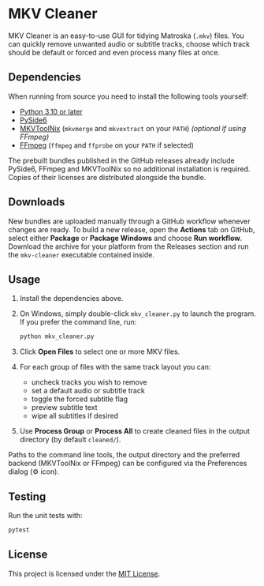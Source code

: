 # MKV Cleaner

MKV Cleaner is an easy-to-use GUI for tidying Matroska (`.mkv`) files. You can quickly remove unwanted audio or subtitle tracks, choose which track should be default or forced and even process many files at once.

## Dependencies

When running from source you need to install the following tools yourself:

- [Python 3.10 or later](https://www.python.org/downloads/)
- [PySide6](https://pypi.org/project/PySide6/)
- [MKVToolNix](https://mkvtoolnix.download/) (`mkvmerge` and `mkvextract` on your `PATH`) *(optional if using FFmpeg)*
- [FFmpeg](https://ffmpeg.org/) (`ffmpeg` and `ffprobe` on your `PATH` if selected)

The prebuilt bundles published in the GitHub releases already include PySide6,
FFmpeg and MKVToolNix so no additional installation is required. Copies of
their licenses are distributed alongside the bundle.

## Downloads

New bundles are uploaded manually through a GitHub workflow whenever changes are ready. To build a new release, open the **Actions** tab on GitHub, select either **Package** or **Package Windows** and choose **Run workflow**. Download the archive for your platform from the Releases section and run the `mkv-cleaner` executable contained inside.

## Usage

1. Install the dependencies above.

2. On Windows, simply double-click `mkv_cleaner.py` to launch the program. If you prefer the command line, run:

   ```bash
   python mkv_cleaner.py
   ```
3. Click **Open Files** to select one or more MKV files.
4. For each group of files with the same track layout you can:
   - uncheck tracks you wish to remove
   - set a default audio or subtitle track
   - toggle the forced subtitle flag
   - preview subtitle text
   - wipe all subtitles if desired
5. Use **Process Group** or **Process All** to create cleaned files in the output directory (by default `cleaned/`).

Paths to the command line tools, the output directory and the preferred backend (MKVToolNix or FFmpeg) can be configured via the Preferences dialog (⚙️ icon).

## Testing

Run the unit tests with:

```bash
pytest
```


## License

This project is licensed under the [MIT License](LICENSE).

